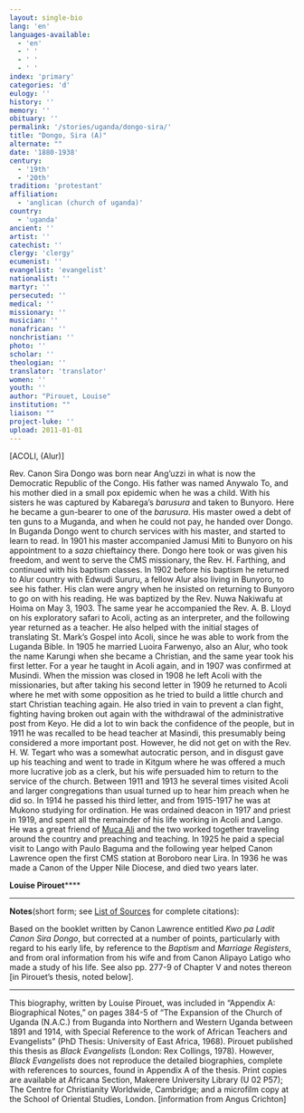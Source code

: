 ```yaml
---
layout: single-bio
lang: 'en'
languages-available:
  - 'en'
  - ' '
  - ' '
  - ' '
index: 'primary'
categories: 'd'
eulogy: ''
history: ''
memory: ''
obituary: ''
permalink: '/stories/uganda/dongo-sira/'
title: "Dongo, Sira (A)"
alternate: ""
date: '1880-1938'
century:
  - '19th'
  - '20th'
tradition: 'protestant'
affiliation:
  - 'anglican (church of uganda)'
country:
  - 'uganda'
ancient: ''
artist: ''
catechist: ''
clergy: 'clergy'
ecumenist: ''
evangelist: 'evangelist'
nationalist: ''
martyr: ''
persecuted: ''
medical: ''
missionary: ''
musician: ''
nonafrican: ''
nonchristian: ''
photo: ''
scholar: ''
theologian: ''
translator: 'translator'
women: ''
youth: ''
author: "Pirouet, Louise"
institution: ""
liaison: ""
project-luke: ''
upload: 2011-01-01
---
```




[ACOLI, (Alur)]

Rev. Canon Sira Dongo was born near Ang&rsquo;uzzi in what is now  the Democratic Republic of the Congo. His father was named Anywalo To, and his  mother died in a small pox epidemic when he was a child. With his sisters he  was captured by Kabarega&rsquo;s *barusura* and taken to Bunyoro. Here he became  a gun-bearer to one of the *barusura*. His master owed a debt of ten guns  to a Muganda, and when he could not pay, he handed over Dongo. In Buganda Dongo  went to church services with his master, and started to learn to read. In 1901  his master accompanied Jamusi Miti to Bunyoro on his appointment to a *saza* chieftaincy there. Dongo here took or was given his freedom, and went to serve  the CMS missionary, the Rev. H. Farthing, and continued with his baptism  classes. In 1902 before his baptism he returned to Alur country with Edwudi  Sururu, a fellow Alur also living in Bunyoro, to see his father. His clan were  angry when he insisted on returning to Bunyoro to go on with his reading. He  was baptized by the Rev. Nuwa Nakiwafu at Hoima on May 3, 1903. The same year  he accompanied the Rev. A. B. Lloyd on his exploratory safari to Acoli, acting  as an interpreter, and the following year returned as a teacher. He also helped  with the initial stages of translating St. Mark&rsquo;s Gospel into Acoli, since he  was able to work from the Luganda Bible. In 1905 he married Luoira Farwenyo,  also an Alur, who took the name Karungi when she became a Christian, and the  same year took his first letter. For a year he taught in Acoli again, and in  1907 was confirmed at Musindi. When the mission was closed in 1908 he left  Acoli with the missionaries, but after taking his second letter in 1909 he  returned to Acoli where he met with some opposition as he tried to build a  little church and start Christian teaching again. He also tried in vain to  prevent a clan fight, fighting having broken out again with the withdrawal of  the administrative post from Keyo. He did a lot to win back the confidence of  the people, but in 1911 he was recalled to be head teacher at Masindi, this  presumably being considered a more important post. However, he did not get on  with the Rev. H. W. Tegart who was a somewhat autocratic person, and in disgust  gave up his teaching and went to trade in Kitgum where he was offered a much  more lucrative job as a clerk, but his wife persuaded him to return to the  service of the church. Between 1911 and 1913 he several times visited Acoli and  larger congregations than usual turned up to hear him preach when he did so. In  1914 he passed his third letter, and from 1915-1917 he was at Mukono studying  for ordination. He was ordained deacon in 1917 and priest in 1919, and spent all  the remainder of his life working in Acoli and Lango. He was a great friend of [Muca Ali](ali_muca.html) and the two  worked together traveling around the country and preaching and teaching. In  1925 he paid a special visit to Lango with Paulo Baguma and the following year  helped Canon Lawrence open the first CMS station at Boroboro near Lira. In 1936  he was made a Canon of the Upper Nile Diocese, and died two years later.

**Louise Pirouet******

---

**Notes**(short  form; see [List of  Sources](../pirouet-appendixa-sources/) for complete citations):

Based on the booklet written by Canon Lawrence entitled *Kwo pa Ladit Canon Sira Dongo*, but  corrected at a number of points, particularly with regard to his early life, by  reference to the *Baptism* and *Marriage Registers*, and from oral  information from his wife and from Canon Alipayo Latigo who made a study of his  life. See also pp. 277-9 of Chapter V and notes thereon [in Pirouet&rsquo;s thesis,  noted below].

---

This biography, written by Louise Pirouet, was included in &ldquo;Appendix A: Biographical Notes,&rdquo;  on pages 384-5 of &ldquo;The  Expansion of the Church of Uganda (N.A.C.) from Buganda into Northern and  Western Uganda between 1891 and 1914, with Special Reference to the work of  African Teachers and Evangelists&rdquo; (PhD Thesis: University of East Africa, 1968).  Pirouet published this thesis as *Black  Evangelists* (London: Rex Collings, 1978). However, *Black  Evangelists* does not reproduce the detailed biographies, complete with  references to sources, found in Appendix A of the thesis. Print copies are  available at Africana Section, Makerere University Library (U 02 P57); The Centre for Christianity  Worldwide, Cambridge; and a microfilm copy at the School of Oriental Studies,  London. [information from Angus Crichton]
